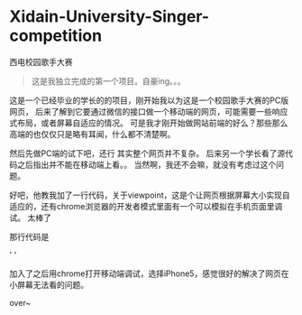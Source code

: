 # Xidain-University-Singer-competition
西电校园歌手大赛
>这是我独立完成的第一个项目。自豪ing。。。

这是一个已经毕业的学长的的项目，刚开始我以为这是一个校园歌手大赛的PC版网页，
后来了解到它要通过微信的接口做一个移动端的网页，可能需要一些响应式布局，或者屏幕自适应的情况。
可是我才刚开始做网站前端的好么？那些那么高端的也仅仅只是略有耳闻，什么都不清楚啊。

然后先做PC端的试下吧，还行 其实整个网页并不复杂。
后来另一个学长看了源代码之后指出并不能在移动端上看。。
当然啊，我还不会嘛，就没有考虑过这个问题。

好吧，他教我加了一行代码，关于viewpoint，这是个让网页根据屏幕大小实现自适应的，还有chrome浏览器的开发者模式里面有一个可以模拟在手机页面里调试。
太棒了

那行代码是
    
'<meta content="width=device-width,initial-scale=1.0,minimum-scale=1.0,maximum-scale=1.0,user-scalable=0" name="viewport">
'

加入了之后用chrome打开移动端调试，选择iPhone5，感觉很好的解决了网页在小屏幕无法看的问题。

over~
